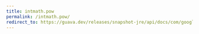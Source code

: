 ```yaml
---
title: intmath.pow
permalink: /intmath.pow/
redirect_to: https://guava.dev/releases/snapshot-jre/api/docs/com/google/common/math/IntMath.html#pow-int-int-
---
```

